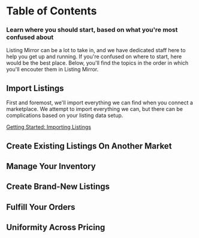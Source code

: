 # Table of Contents
### Learn where you should start, based on what you're most confused about

Listing Mirror can be a lot to take in, and we have dedicated staff here to help you get up and running. If you're confused on where to start, here would be the best place. Below, you'll find the topics in the order in which you'll encouter them in Listing Mirror. 

## Import Listings

First and foremost, we'll import everything we can find when you connect a marketplace. We attempt to import everything we can, but there can be complications based on your listing data setup. 

[Getting Started: Importing Listings](/training-centre/import-create/import-listing)

## Create Existing Listings On Another Market

## Manage Your Inventory

## Create Brand-New Listings

## Fulfill Your Orders

## Uniformity Across Pricing